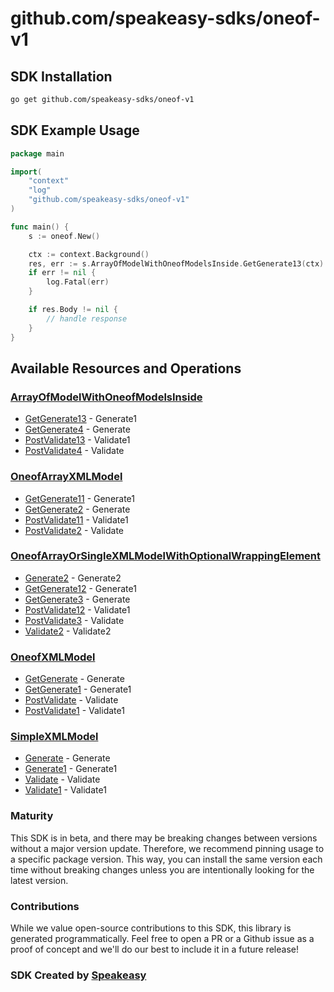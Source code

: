 # github.com/speakeasy-sdks/oneof-v1

<!-- Start SDK Installation -->
## SDK Installation

```bash
go get github.com/speakeasy-sdks/oneof-v1
```
<!-- End SDK Installation -->

## SDK Example Usage
<!-- Start SDK Example Usage -->


```go
package main

import(
	"context"
	"log"
	"github.com/speakeasy-sdks/oneof-v1"
)

func main() {
    s := oneof.New()

    ctx := context.Background()
    res, err := s.ArrayOfModelWithOneofModelsInside.GetGenerate13(ctx)
    if err != nil {
        log.Fatal(err)
    }

    if res.Body != nil {
        // handle response
    }
}
```
<!-- End SDK Example Usage -->

<!-- Start SDK Available Operations -->
## Available Resources and Operations


### [ArrayOfModelWithOneofModelsInside](docs/sdks/arrayofmodelwithoneofmodelsinside/README.md)

* [GetGenerate13](docs/sdks/arrayofmodelwithoneofmodelsinside/README.md#getgenerate13) - Generate1
* [GetGenerate4](docs/sdks/arrayofmodelwithoneofmodelsinside/README.md#getgenerate4) - Generate
* [PostValidate13](docs/sdks/arrayofmodelwithoneofmodelsinside/README.md#postvalidate13) - Validate1
* [PostValidate4](docs/sdks/arrayofmodelwithoneofmodelsinside/README.md#postvalidate4) - Validate

### [OneofArrayXMLModel](docs/sdks/oneofarrayxmlmodel/README.md)

* [GetGenerate11](docs/sdks/oneofarrayxmlmodel/README.md#getgenerate11) - Generate1
* [GetGenerate2](docs/sdks/oneofarrayxmlmodel/README.md#getgenerate2) - Generate
* [PostValidate11](docs/sdks/oneofarrayxmlmodel/README.md#postvalidate11) - Validate1
* [PostValidate2](docs/sdks/oneofarrayxmlmodel/README.md#postvalidate2) - Validate

### [OneofArrayOrSingleXMLModelWithOptionalWrappingElement](docs/sdks/oneofarrayorsinglexmlmodelwithoptionalwrappingelement/README.md)

* [Generate2](docs/sdks/oneofarrayorsinglexmlmodelwithoptionalwrappingelement/README.md#generate2) - Generate2
* [GetGenerate12](docs/sdks/oneofarrayorsinglexmlmodelwithoptionalwrappingelement/README.md#getgenerate12) - Generate1
* [GetGenerate3](docs/sdks/oneofarrayorsinglexmlmodelwithoptionalwrappingelement/README.md#getgenerate3) - Generate
* [PostValidate12](docs/sdks/oneofarrayorsinglexmlmodelwithoptionalwrappingelement/README.md#postvalidate12) - Validate1
* [PostValidate3](docs/sdks/oneofarrayorsinglexmlmodelwithoptionalwrappingelement/README.md#postvalidate3) - Validate
* [Validate2](docs/sdks/oneofarrayorsinglexmlmodelwithoptionalwrappingelement/README.md#validate2) - Validate2

### [OneofXMLModel](docs/sdks/oneofxmlmodel/README.md)

* [GetGenerate](docs/sdks/oneofxmlmodel/README.md#getgenerate) - Generate
* [GetGenerate1](docs/sdks/oneofxmlmodel/README.md#getgenerate1) - Generate1
* [PostValidate](docs/sdks/oneofxmlmodel/README.md#postvalidate) - Validate
* [PostValidate1](docs/sdks/oneofxmlmodel/README.md#postvalidate1) - Validate1

### [SimpleXMLModel](docs/sdks/simplexmlmodel/README.md)

* [Generate](docs/sdks/simplexmlmodel/README.md#generate) - Generate
* [Generate1](docs/sdks/simplexmlmodel/README.md#generate1) - Generate1
* [Validate](docs/sdks/simplexmlmodel/README.md#validate) - Validate
* [Validate1](docs/sdks/simplexmlmodel/README.md#validate1) - Validate1
<!-- End SDK Available Operations -->

### Maturity

This SDK is in beta, and there may be breaking changes between versions without a major version update. Therefore, we recommend pinning usage
to a specific package version. This way, you can install the same version each time without breaking changes unless you are intentionally
looking for the latest version.

### Contributions

While we value open-source contributions to this SDK, this library is generated programmatically.
Feel free to open a PR or a Github issue as a proof of concept and we'll do our best to include it in a future release!

### SDK Created by [Speakeasy](https://docs.speakeasyapi.dev/docs/using-speakeasy/client-sdks)
